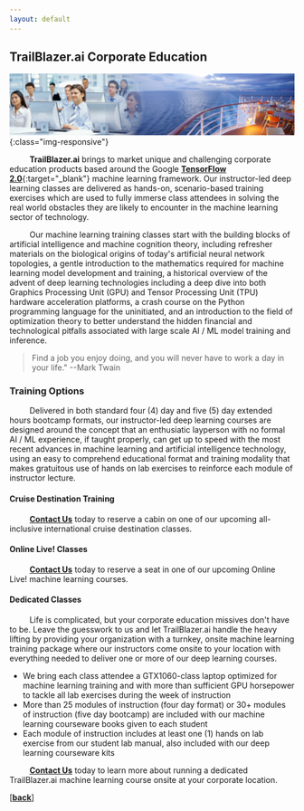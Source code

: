 ```yaml
---
layout: default
---
```


## TrailBlazer.ai Corporate Education
![TrailBlazer.ai Machine Learning Training](/assets/images/deep_learning_training_classes.png){:class="img-responsive"}

&nbsp;&nbsp;&nbsp;&nbsp;&nbsp;&nbsp;&nbsp;&nbsp;&nbsp;**TrailBlazer.ai** brings to market unique and challenging corporate education products based around the Google [**TensorFlow 2.0**](https://tensorflow.org){:target="_blank"} machine learning framework. Our instructor-led deep learning classes are delivered as hands-on, scenario-based training exercises which are used to fully immerse class attendees in solving the real world obstacles they are likely to encounter in the machine learning sector of technology.

&nbsp;&nbsp;&nbsp;&nbsp;&nbsp;&nbsp;&nbsp;&nbsp;&nbsp;Our machine learning training classes start with the building blocks of artificial intelligence and machine cognition theory, including refresher materials on the biological origins of today's artificial neural network topologies, a gentle introduction to the mathematics required for machine learning model development and training, a historical overview of the advent of deep learning technologies including a deep dive into both Graphics Processing Unit (GPU) and Tensor Processing Unit (TPU) hardware acceleration platforms, a crash course on the Python programming language for the uninitiated, and an introduction to the field of optimization theory to better understand the hidden financial and technological pitfalls associated with large scale AI / ML model training and inference.

>Find a job you enjoy doing, and you will never have to work a day in your life." --Mark Twain

### Training Options

&nbsp;&nbsp;&nbsp;&nbsp;&nbsp;&nbsp;&nbsp;&nbsp;&nbsp;Delivered in both standard four (4) day and five (5) day extended hours bootcamp formats, our instructor-led deep learning courses are designed around the concept that an enthusiatic layperson with no formal AI / ML experience, if taught properly, can get up to speed with the most recent advances in machine learning and artificial intelligence technology, using an easy to comprehend educational format and training modality that makes gratuitous use of hands on lab exercises to reinforce each module of instructor lecture.

#### Cruise Destination Training

&nbsp;&nbsp;&nbsp;&nbsp;&nbsp;&nbsp;&nbsp;&nbsp;&nbsp;[**Contact Us**](https://TrailBlazer.ai/contact_machine_learning_experts) today to reserve a cabin on one of our upcoming all-inclusive international cruise destination classes.

#### Online Live! Classes

&nbsp;&nbsp;&nbsp;&nbsp;&nbsp;&nbsp;&nbsp;&nbsp;&nbsp;[**Contact Us**](https://TrailBlazer.ai/contact_machine_learning_experts) today to reserve a seat in one of our upcoming Online Live! machine learning courses.

#### Dedicated Classes

&nbsp;&nbsp;&nbsp;&nbsp;&nbsp;&nbsp;&nbsp;&nbsp;&nbsp;Life is complicated, but your corporate education missives don't have to be. Leave the guesswork to us and let TrailBlazer.ai handle the heavy lifting by providing your organization with a turnkey, onsite machine learning training package where our instructors come onsite to your location with everything needed to deliver one or more of our deep learning courses.
- We bring each class attendee a GTX1060-class laptop optimized for machine learning training and with more than sufficient GPU horsepower to tackle all lab exercises during the week of instruction
- More than 25 modules of instruction (four day format) or 30+ modules of instruction (five day bootcamp) are included with our machine learning courseware books given to each student
- Each module of instruction includes at least one (1) hands on lab exercise from our student lab manual, also included with our deep learning courseware kits

&nbsp;&nbsp;&nbsp;&nbsp;&nbsp;&nbsp;&nbsp;&nbsp;&nbsp;[**Contact Us**](https://TrailBlazer.ai/contact_machine_learning_experts) today to learn more about running a dedicated TrailBlazer.ai machine learning course onsite at your corporate location.

[[**back**]](./)
